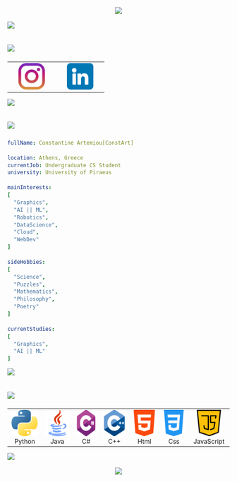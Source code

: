 <p align="center">
  <img src="https://capsule-render.vercel.app/api?type=waving&color=timeGradient&height=270&section=header&text=Hello%20World!!!&fontSize=69&fontAlignY=48&animation=twinkling&fontColor=c5d1ded1&stroke=c5d1ded1&strokeWidth=3" />
</p>

<p>
  <img src="https://capsule-render.vercel.app/api?type=transparent&height=30&section=footer">
</p>

<h2>
  <img src="https://capsule-render.vercel.app/api?type=transparent&height=45&section=header&text=Connect%20with%20me%20📱&fontSize=30&animation=scaleIn&fontColor=c5d1dec3&stroke=c5d1dec3" />
</h2>

<table align = "center">
  <tr>
    <td align="center" width="96">
      <a href = "https://www.instagram.com/const_art_sc/" alt = "const_art_sc | Instagram" target = "_blank"> 
      <img height="60" src="images/instagram.png">
      <a>
    </td>
    <td align="center" width="96">
      <a href = "#" alt = "const_art_sc | LinkedIn" target = "_blank"> 
      <img height="60" src="images/linkedin.png">
      <a>
    </td>
  </tr>
</table>

<p>
  <img src="https://capsule-render.vercel.app/api?type=transparent&height=45&section=footer">
</p>

<h2>
  <img src="https://capsule-render.vercel.app/api?type=transparent&height=45&section=header&text=About%20me%20💡&fontSize=30&animation=scaleIn&fontColor=c5d1dec3&stroke=c5d1dec3" />
</h2>

```yaml
fullName: Constantine Artemiou[ConstArt]

location: Athens, Greece
currentJob: Undergraduate CS Student
university: University of Piraeus

mainInterests:
[
  "Graphics",
  "AI || ML",
  "Robotics",
  "DataScience",
  "Cloud",
  "WebDev"
]

sideHobbies:
[
  "Science",
  "Puzzles",
  "Mathematics",
  "Philosophy",
  "Poetry"
]

currentStudies:
[
  "Graphics",
  "AI || ML"
]
```

<p>
  <img src="https://capsule-render.vercel.app/api?type=transparent&height=45&section=footer">
</p>

<h2>
  <img src="https://capsule-render.vercel.app/api?type=transparent&height=45&section=header&text=Technical%20Skills%20⚙️&fontSize=30&animation=scaleIn&fontColor=c5d1dec3&stroke=c5d1dec3" />
</h2>

<table align = "center">
  <tr>
    <td align="center" width="96">
        <img src="images/python.png" alt="PythonLogo" width="60" height="60" />
      <br>Python
    </td>
    <td align="center" width="96">
        <img src="images/java.png" alt="JavaLogo" width="60" height="60" />
      <br>Java
    </td>
    <td align="center" width="96">
        <img src="images/c-sharp.png" alt="C#Logo" width="60" height="60" />
      <br>C#
    </td>
    <td align="center" width="96">
        <img src="images/c-.png" alt="C++Logo" width="60" height="60" />
      <br>C++
    </td>
    <td align="center" width="96">
        <img src="images/html-5.png" alt="HtmlIcon" width="60" height="60" />
      <br>Html
    </td>
    <td align="center" width="96">
        <img src="images/css-3.png" alt="CssIcon" width="60" height="60" />
      <br>Css
    </td>
    <td align="center" width="96">
        <img src="images/java-script.png" alt="JavaScriptIcon" width="60" height="60" />
      <br>JavaScript
    </td>
  </tr>
</table>

<p>
  <img src="https://capsule-render.vercel.app/api?type=transparent&height=30&section=footer">
</p>

<p align="center">
  <img src="https://capsule-render.vercel.app/api?type=waving&color=timeGradient&height=120&section=footer" />
</p>
